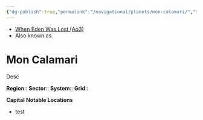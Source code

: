 ```yaml
---
{"dg-publish":true,"permalink":"/navigational/planets/mon-calamari/","tags":["map","retraining","planet","unfinished"],"noteIcon":"saber1"}
---
```


- [When Eden Was Lost (Ao3)](https://archiveofourown.org/works/19334440)
- Also known as 
# Mon Calamari
Desc

**Region**::
**Sector**::
**System**::
**Grid**::

**Capital**
**Notable Locations**
- test

